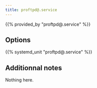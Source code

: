 ```yaml
---
title: proftpd@.service
---
```


{{% provided_by "proftpd@.service" %}}

## Options

{{% systemd_unit "proftpd@.service" %}}

## Additionnal notes

Nothing here.